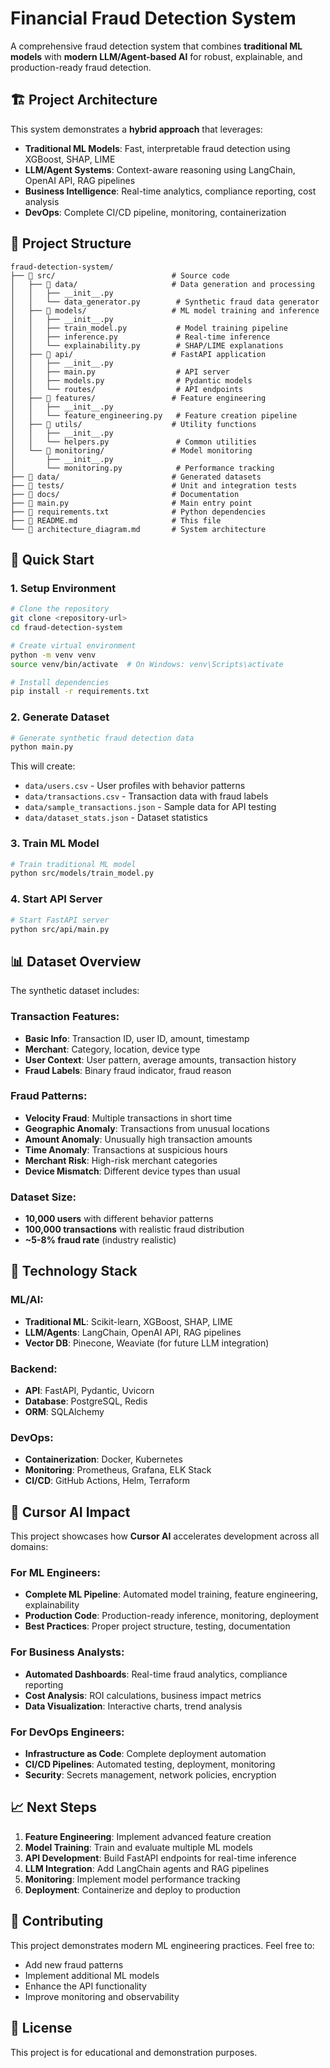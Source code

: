 # Financial Fraud Detection System

A comprehensive fraud detection system that combines **traditional ML models** with **modern LLM/Agent-based AI** for robust, explainable, and production-ready fraud detection.

## 🏗️ Project Architecture

This system demonstrates a **hybrid approach** that leverages:
- **Traditional ML Models**: Fast, interpretable fraud detection using XGBoost, SHAP, LIME
- **LLM/Agent Systems**: Context-aware reasoning using LangChain, OpenAI API, RAG pipelines
- **Business Intelligence**: Real-time analytics, compliance reporting, cost analysis
- **DevOps**: Complete CI/CD pipeline, monitoring, containerization

## 📁 Project Structure

```
fraud-detection-system/
├── 📁 src/                          # Source code
│   ├── 📁 data/                     # Data generation and processing
│   │   ├── __init__.py
│   │   └── data_generator.py        # Synthetic fraud data generator
│   ├── 📁 models/                   # ML model training and inference
│   │   ├── __init__.py
│   │   ├── train_model.py           # Model training pipeline
│   │   ├── inference.py             # Real-time inference
│   │   └── explainability.py        # SHAP/LIME explanations
│   ├── 📁 api/                      # FastAPI application
│   │   ├── __init__.py
│   │   ├── main.py                  # API server
│   │   ├── models.py                # Pydantic models
│   │   └── routes/                  # API endpoints
│   ├── 📁 features/                 # Feature engineering
│   │   ├── __init__.py
│   │   └── feature_engineering.py   # Feature creation pipeline
│   ├── 📁 utils/                    # Utility functions
│   │   ├── __init__.py
│   │   └── helpers.py               # Common utilities
│   └── 📁 monitoring/               # Model monitoring
│       ├── __init__.py
│       └── monitoring.py            # Performance tracking
├── 📁 data/                         # Generated datasets
├── 📁 tests/                        # Unit and integration tests
├── 📁 docs/                         # Documentation
├── 📄 main.py                       # Main entry point
├── 📄 requirements.txt              # Python dependencies
├── 📄 README.md                     # This file
└── 📄 architecture_diagram.md       # System architecture
```

## 🚀 Quick Start

### 1. Setup Environment

```bash
# Clone the repository
git clone <repository-url>
cd fraud-detection-system

# Create virtual environment
python -m venv venv
source venv/bin/activate  # On Windows: venv\Scripts\activate

# Install dependencies
pip install -r requirements.txt
```

### 2. Generate Dataset

```bash
# Generate synthetic fraud detection data
python main.py
```

This will create:
- `data/users.csv` - User profiles with behavior patterns
- `data/transactions.csv` - Transaction data with fraud labels
- `data/sample_transactions.json` - Sample data for API testing
- `data/dataset_stats.json` - Dataset statistics

### 3. Train ML Model

```bash
# Train traditional ML model
python src/models/train_model.py
```

### 4. Start API Server

```bash
# Start FastAPI server
python src/api/main.py
```

## 📊 Dataset Overview

The synthetic dataset includes:

### **Transaction Features:**
- **Basic Info**: Transaction ID, user ID, amount, timestamp
- **Merchant**: Category, location, device type
- **User Context**: User pattern, average amounts, transaction history
- **Fraud Labels**: Binary fraud indicator, fraud reason

### **Fraud Patterns:**
- **Velocity Fraud**: Multiple transactions in short time
- **Geographic Anomaly**: Transactions from unusual locations
- **Amount Anomaly**: Unusually high transaction amounts
- **Time Anomaly**: Transactions at suspicious hours
- **Merchant Risk**: High-risk merchant categories
- **Device Mismatch**: Different device types than usual

### **Dataset Size:**
- **10,000 users** with different behavior patterns
- **100,000 transactions** with realistic fraud distribution
- **~5-8% fraud rate** (industry realistic)

## 🔧 Technology Stack

### **ML/AI:**
- **Traditional ML**: Scikit-learn, XGBoost, SHAP, LIME
- **LLM/Agents**: LangChain, OpenAI API, RAG pipelines
- **Vector DB**: Pinecone, Weaviate (for future LLM integration)

### **Backend:**
- **API**: FastAPI, Pydantic, Uvicorn
- **Database**: PostgreSQL, Redis
- **ORM**: SQLAlchemy

### **DevOps:**
- **Containerization**: Docker, Kubernetes
- **Monitoring**: Prometheus, Grafana, ELK Stack
- **CI/CD**: GitHub Actions, Helm, Terraform

## 🎯 Cursor AI Impact

This project showcases how **Cursor AI** accelerates development across all domains:

### **For ML Engineers:**
- **Complete ML Pipeline**: Automated model training, feature engineering, explainability
- **Production Code**: Production-ready inference, monitoring, deployment
- **Best Practices**: Proper project structure, testing, documentation

### **For Business Analysts:**
- **Automated Dashboards**: Real-time fraud analytics, compliance reporting
- **Cost Analysis**: ROI calculations, business impact metrics
- **Data Visualization**: Interactive charts, trend analysis

### **For DevOps Engineers:**
- **Infrastructure as Code**: Complete deployment automation
- **CI/CD Pipelines**: Automated testing, deployment, monitoring
- **Security**: Secrets management, network policies, encryption

## 📈 Next Steps

1. **Feature Engineering**: Implement advanced feature creation
2. **Model Training**: Train and evaluate multiple ML models
3. **API Development**: Build FastAPI endpoints for real-time inference
4. **LLM Integration**: Add LangChain agents and RAG pipelines
5. **Monitoring**: Implement model performance tracking
6. **Deployment**: Containerize and deploy to production

## 🤝 Contributing

This project demonstrates modern ML engineering practices. Feel free to:
- Add new fraud patterns
- Implement additional ML models
- Enhance the API functionality
- Improve monitoring and observability

## 📄 License

This project is for educational and demonstration purposes. 